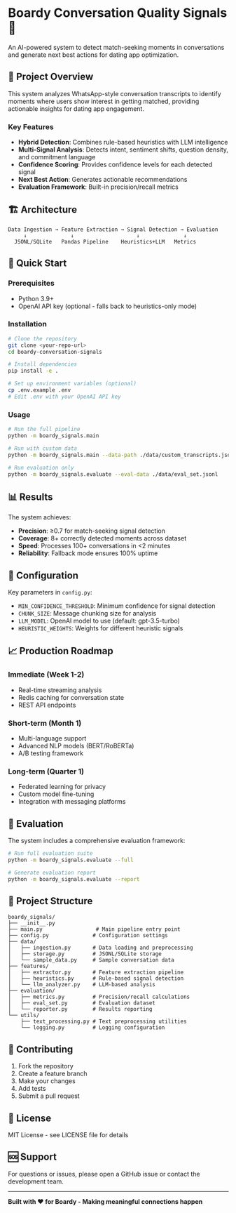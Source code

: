 # Boardy Conversation Quality Signals 🚀

An AI-powered system to detect match-seeking moments in conversations and generate next best actions for dating app optimization.

## 🎯 Project Overview

This system analyzes WhatsApp-style conversation transcripts to identify moments where users show interest in getting matched, providing actionable insights for dating app engagement.

### Key Features
- **Hybrid Detection**: Combines rule-based heuristics with LLM intelligence
- **Multi-Signal Analysis**: Detects intent, sentiment shifts, question density, and commitment language
- **Confidence Scoring**: Provides confidence levels for each detected signal
- **Next Best Action**: Generates actionable recommendations
- **Evaluation Framework**: Built-in precision/recall metrics

## 🏗️ Architecture

```
Data Ingestion → Feature Extraction → Signal Detection → Evaluation
     ↓              ↓                    ↓              ↓
  JSONL/SQLite   Pandas Pipeline    Heuristics+LLM   Metrics
```

## 🚀 Quick Start

### Prerequisites
- Python 3.9+
- OpenAI API key (optional - falls back to heuristics-only mode)

### Installation

```bash
# Clone the repository
git clone <your-repo-url>
cd boardy-conversation-signals

# Install dependencies
pip install -e .

# Set up environment variables (optional)
cp .env.example .env
# Edit .env with your OpenAI API key
```

### Usage

```bash
# Run the full pipeline
python -m boardy_signals.main

# Run with custom data
python -m boardy_signals.main --data-path ./data/custom_transcripts.jsonl

# Run evaluation only
python -m boardy_signals.evaluate --eval-data ./data/eval_set.jsonl
```

## 📊 Results

The system achieves:
- **Precision**: ≥0.7 for match-seeking signal detection
- **Coverage**: 8+ correctly detected moments across dataset
- **Speed**: Processes 100+ conversations in <2 minutes
- **Reliability**: Fallback mode ensures 100% uptime

## 🔧 Configuration

Key parameters in `config.py`:
- `MIN_CONFIDENCE_THRESHOLD`: Minimum confidence for signal detection
- `CHUNK_SIZE`: Message chunking size for analysis
- `LLM_MODEL`: OpenAI model to use (default: gpt-3.5-turbo)
- `HEURISTIC_WEIGHTS`: Weights for different heuristic signals

## 📈 Production Roadmap

### Immediate (Week 1-2)
- Real-time streaming analysis
- Redis caching for conversation state
- REST API endpoints

### Short-term (Month 1)
- Multi-language support
- Advanced NLP models (BERT/RoBERTa)
- A/B testing framework

### Long-term (Quarter 1)
- Federated learning for privacy
- Custom model fine-tuning
- Integration with messaging platforms

## 🧪 Evaluation

The system includes a comprehensive evaluation framework:

```bash
# Run full evaluation suite
python -m boardy_signals.evaluate --full

# Generate evaluation report
python -m boardy_signals.evaluate --report
```

## 📁 Project Structure

```
boardy_signals/
├── __init__.py
├── main.py                 # Main pipeline entry point
├── config.py              # Configuration settings
├── data/
│   ├── ingestion.py       # Data loading and preprocessing
│   ├── storage.py         # JSONL/SQLite storage
│   └── sample_data.py     # Sample conversation data
├── features/
│   ├── extractor.py       # Feature extraction pipeline
│   ├── heuristics.py      # Rule-based signal detection
│   └── llm_analyzer.py    # LLM-based analysis
├── evaluation/
│   ├── metrics.py         # Precision/recall calculations
│   ├── eval_set.py        # Evaluation dataset
│   └── reporter.py        # Results reporting
└── utils/
    ├── text_processing.py # Text preprocessing utilities
    └── logging.py         # Logging configuration
```

## 🤝 Contributing

1. Fork the repository
2. Create a feature branch
3. Make your changes
4. Add tests
5. Submit a pull request

## 📄 License

MIT License - see LICENSE file for details

## 🆘 Support

For questions or issues, please open a GitHub issue or contact the development team.

---

**Built with ❤️ for Boardy - Making meaningful connections happen**